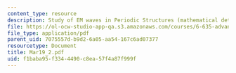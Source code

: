 ```yaml
---
content_type: resource
description: Study of EM waves in Periodic Structures (mathematical details)
file: https://ol-ocw-studio-app-qa.s3.amazonaws.com/courses/6-635-advanced-electromagnetism-spring-2003/f1baba95f3344490c8ea57f4a87f999f_Mar19_2.pdf
file_type: application/pdf
parent_uid: 7075557d-b9d2-6a05-aa54-167c6ad07377
resourcetype: Document
title: Mar19_2.pdf
uid: f1baba95-f334-4490-c8ea-57f4a87f999f
---
```

